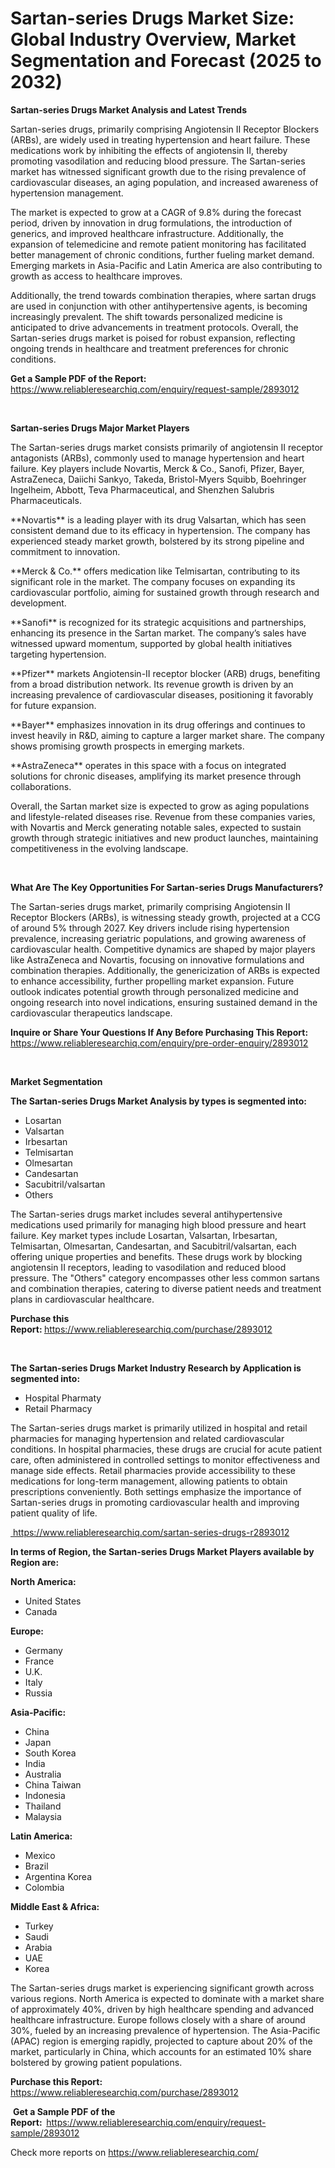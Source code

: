 <p><h1>Sartan-series Drugs Market Size: Global Industry Overview, Market Segmentation and Forecast (2025 to 2032)</h1></p><p><strong>Sartan-series Drugs Market Analysis and Latest Trends</strong></p>
<p><p>Sartan-series drugs, primarily comprising Angiotensin II Receptor Blockers (ARBs), are widely used in treating hypertension and heart failure. These medications work by inhibiting the effects of angiotensin II, thereby promoting vasodilation and reducing blood pressure. The Sartan-series market has witnessed significant growth due to the rising prevalence of cardiovascular diseases, an aging population, and increased awareness of hypertension management.</p><p>The market is expected to grow at a CAGR of 9.8% during the forecast period, driven by innovation in drug formulations, the introduction of generics, and improved healthcare infrastructure. Additionally, the expansion of telemedicine and remote patient monitoring has facilitated better management of chronic conditions, further fueling market demand. Emerging markets in Asia-Pacific and Latin America are also contributing to growth as access to healthcare improves.</p><p>Additionally, the trend towards combination therapies, where sartan drugs are used in conjunction with other antihypertensive agents, is becoming increasingly prevalent. The shift towards personalized medicine is anticipated to drive advancements in treatment protocols. Overall, the Sartan-series drugs market is poised for robust expansion, reflecting ongoing trends in healthcare and treatment preferences for chronic conditions.</p></p>
<p><strong>Get a Sample PDF of the Report:&nbsp;</strong> <a href="https://www.reliableresearchiq.com/enquiry/request-sample/2893012?utm_campaign=2580&utm_medium=2&utm_source=Github&utm_content=ia&utm_term=15032025&utm_id=sartan-series-drugs">https://www.reliableresearchiq.com/enquiry/request-sample/2893012</a></p>
<p>&nbsp;</p>
<p><strong>Sartan-series Drugs Major Market Players</strong></p>
<p><p>The Sartan-series drugs market consists primarily of angiotensin II receptor antagonists (ARBs), commonly used to manage hypertension and heart failure. Key players include Novartis, Merck & Co., Sanofi, Pfizer, Bayer, AstraZeneca, Daiichi Sankyo, Takeda, Bristol-Myers Squibb, Boehringer Ingelheim, Abbott, Teva Pharmaceutical, and Shenzhen Salubris Pharmaceuticals.</p><p>**Novartis** is a leading player with its drug Valsartan, which has seen consistent demand due to its efficacy in hypertension. The company has experienced steady market growth, bolstered by its strong pipeline and commitment to innovation.</p><p>**Merck & Co.** offers medication like Telmisartan, contributing to its significant role in the market. The company focuses on expanding its cardiovascular portfolio, aiming for sustained growth through research and development.</p><p>**Sanofi** is recognized for its strategic acquisitions and partnerships, enhancing its presence in the Sartan market. The company’s sales have witnessed upward momentum, supported by global health initiatives targeting hypertension.</p><p>**Pfizer** markets Angiotensin-II receptor blocker (ARB) drugs, benefiting from a broad distribution network. Its revenue growth is driven by an increasing prevalence of cardiovascular diseases, positioning it favorably for future expansion.</p><p>**Bayer** emphasizes innovation in its drug offerings and continues to invest heavily in R&D, aiming to capture a larger market share. The company shows promising growth prospects in emerging markets.</p><p>**AstraZeneca** operates in this space with a focus on integrated solutions for chronic diseases, amplifying its market presence through collaborations.</p><p>Overall, the Sartan market size is expected to grow as aging populations and lifestyle-related diseases rise. Revenue from these companies varies, with Novartis and Merck generating notable sales, expected to sustain growth through strategic initiatives and new product launches, maintaining competitiveness in the evolving landscape.</p></p>
<p>&nbsp;</p>
<p><strong>What Are The Key Opportunities For Sartan-series Drugs Manufacturers?</strong></p>
<p><p>The Sartan-series drugs market, primarily comprising Angiotensin II Receptor Blockers (ARBs), is witnessing steady growth, projected at a CCG of around 5% through 2027. Key drivers include rising hypertension prevalence, increasing geriatric populations, and growing awareness of cardiovascular health. Competitive dynamics are shaped by major players like AstraZeneca and Novartis, focusing on innovative formulations and combination therapies. Additionally, the genericization of ARBs is expected to enhance accessibility, further propelling market expansion. Future outlook indicates potential growth through personalized medicine and ongoing research into novel indications, ensuring sustained demand in the cardiovascular therapeutics landscape.</p></p>
<p><strong>Inquire or Share Your Questions If Any Before Purchasing This Report:</strong> <a href="https://www.reliableresearchiq.com/enquiry/pre-order-enquiry/2893012?utm_campaign=2580&utm_medium=2&utm_source=Github&utm_content=ia&utm_term=15032025&utm_id=sartan-series-drugs">https://www.reliableresearchiq.com/enquiry/pre-order-enquiry/2893012</a></p>
<p>&nbsp;</p>
<p><strong>Market Segmentation</strong></p>
<p><strong>The Sartan-series Drugs Market Analysis by types is segmented into:</strong></p>
<p><ul><li>Losartan</li><li>Valsartan</li><li>Irbesartan</li><li>Telmisartan</li><li>Olmesartan</li><li>Candesartan</li><li>Sacubitril/valsartan</li><li>Others</li></ul></p>
<p><p>The Sartan-series drugs market includes several antihypertensive medications used primarily for managing high blood pressure and heart failure. Key market types include Losartan, Valsartan, Irbesartan, Telmisartan, Olmesartan, Candesartan, and Sacubitril/valsartan, each offering unique properties and benefits. These drugs work by blocking angiotensin II receptors, leading to vasodilation and reduced blood pressure. The "Others" category encompasses other less common sartans and combination therapies, catering to diverse patient needs and treatment plans in cardiovascular healthcare.</p></p>
<p><strong>Purchase this Report:&nbsp;</strong><a href="https://www.reliableresearchiq.com/purchase/2893012?utm_campaign=2580&utm_medium=2&utm_source=Github&utm_content=ia&utm_term=15032025&utm_id=sartan-series-drugs">https://www.reliableresearchiq.com/purchase/2893012</a></p>
<p>&nbsp;</p>
<p><strong>The Sartan-series Drugs Market Industry Research by Application is segmented into:</strong></p>
<p><ul><li>Hospital Pharmaty</li><li>Retail Pharmacy</li></ul></p>
<p><p>The Sartan-series drugs market is primarily utilized in hospital and retail pharmacies for managing hypertension and related cardiovascular conditions. In hospital pharmacies, these drugs are crucial for acute patient care, often administered in controlled settings to monitor effectiveness and manage side effects. Retail pharmacies provide accessibility to these medications for long-term management, allowing patients to obtain prescriptions conveniently. Both settings emphasize the importance of Sartan-series drugs in promoting cardiovascular health and improving patient quality of life.</p></p>
<p><a href="https://www.reliableresearchiq.com/sartan-series-drugs-r2893012?utm_campaign=2580&utm_medium=2&utm_source=Github&utm_content=ia&utm_term=15032025&utm_id=sartan-series-drugs">&nbsp;https://www.reliableresearchiq.com/sartan-series-drugs-r2893012</a></p>
<p><strong>In terms of Region, the Sartan-series Drugs Market Players available by Region are:</strong></p>
<p>
    <p> <strong> North America: </strong>
        <ul>
            <li>United States</li>
            <li>Canada</li>
        </ul>
        </p> 
    <p> <strong> Europe: </strong>
        <ul>
            <li>Germany</li>
            <li>France</li>
            <li>U.K.</li>
            <li>Italy</li>
            <li>Russia</li>
        </ul>
        </p> 
    <p> <strong> Asia-Pacific: </strong>
        <ul>
            <li>China</li>
            <li>Japan</li>
            <li>South Korea</li>
            <li>India</li>
            <li>Australia</li>
            <li>China Taiwan</li>
            <li>Indonesia</li>
            <li>Thailand</li>
            <li>Malaysia</li>
        </ul>
        </p> 
    <p> <strong> Latin America: </strong>
        <ul>
            <li>Mexico</li>
            <li>Brazil</li>
            <li>Argentina Korea</li>
            <li>Colombia</li>
        </ul>
        </p> 
    <p> <strong> Middle East & Africa: </strong>
        <ul>
            <li>Turkey</li>
            <li>Saudi</li>
            <li>Arabia</li>
            <li>UAE</li>
            <li>Korea</li>
        </ul>
    </p>
    </p>
<p><p>The Sartan-series drugs market is experiencing significant growth across various regions. North America is expected to dominate with a market share of approximately 40%, driven by high healthcare spending and advanced healthcare infrastructure. Europe follows closely with a share of around 30%, fueled by an increasing prevalence of hypertension. The Asia-Pacific (APAC) region is emerging rapidly, projected to capture about 20% of the market, particularly in China, which accounts for an estimated 10% share bolstered by growing patient populations.</p></p>
<p><strong>Purchase this Report: </strong><a href="https://www.reliableresearchiq.com/purchase/2893012?utm_campaign=2580&utm_medium=2&utm_source=Github&utm_content=ia&utm_term=15032025&utm_id=sartan-series-drugs">https://www.reliableresearchiq.com/purchase/2893012</a></p>
<p>&nbsp;<strong>Get a Sample PDF of the Report:&nbsp;&nbsp;</strong><a href="https://www.reliableresearchiq.com/enquiry/request-sample/2893012?utm_campaign=2580&utm_medium=2&utm_source=Github&utm_content=ia&utm_term=15032025&utm_id=sartan-series-drugs">https://www.reliableresearchiq.com/enquiry/request-sample/2893012</a></p>
<p><strong></strong></p>
<p>Check more reports on <a href="https://www.reliableresearchiq.com/?utm_campaign=2580&utm_medium=2&utm_source=Github&utm_content=ia&utm_term=15032025&utm_id=sartan-series-drugs">https://www.reliableresearchiq.com/</a></p>